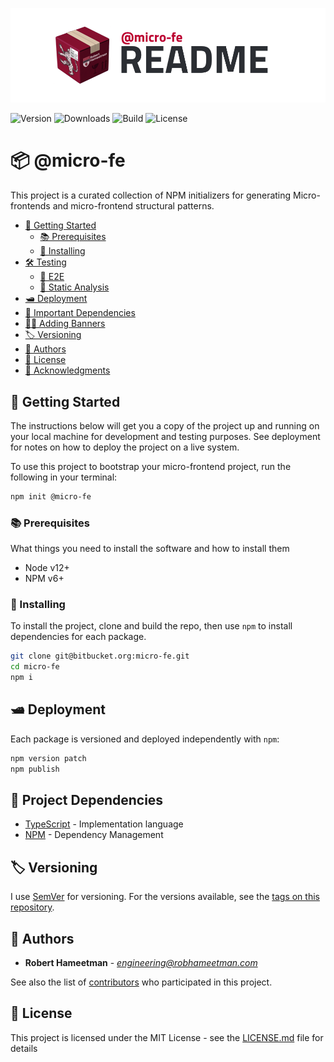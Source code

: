 ![@micro-fe][logo]

![Version](https://img.shields.io/npm/v/@micro-fe)
![Downloads](https://img.shields.io/npm/dt/@micro-fe)
![Build](https://img.shields.io/bitbucket/pipelines/micro-fe/master)
![License](https://img.shields.io/npm/l/@micro-fe)

# 📦 @micro-fe

This project is a curated collection of NPM initializers for generating Micro-frontends
and micro-frontend structural patterns.

* [💼 Getting Started](#markdown-header-getting-started)
  * [📚 Prerequisites](#markdown-header-prerequisites)
  * [📲 Installing](#markdown-header-installing)
* [🛠 Testing](#markdown-header-testing)
  * [🔁 E2E](#markdown-header-e2e)
  * [🛁 Static Analysis](#markdown-header-static-analysis)
* [🛥 Deployment](#markdown-header-deployment)
* [🧾 Important Dependencies](#markdown-header-important-dependencies)
* [🙌🏼 Adding Banners](#markdown-header-adding-banners)
* [🏷 Versioning](#markdown-header-versioning)
* [📜 Authors](#markdown-header-authors)
* [📄 License](#markdown-header-license)
* [📯 Acknowledgments](#markdown-header-acknowledgments)

## 💼 Getting Started

The instructions below will get you a copy of the project up and running on your
local machine for development and testing purposes. See deployment for notes on
how to deploy the project on a live system.

To use this project to bootstrap your micro-frontend project, run the following
in your terminal:

```bash
npm init @micro-fe
```

### 📚 Prerequisites

What things you need to install the software and how to install them

* Node v12+
* NPM v6+

### 📲 Installing

To install the project, clone and build the repo, then use `npm` to install
dependencies for each package.

```bash
git clone git@bitbucket.org:micro-fe.git
cd micro-fe
npm i
```

## 🛥 Deployment

Each package is versioned and deployed independently with `npm`:

```bash
npm version patch
npm publish
```

## 🧾 Project Dependencies

* [TypeScript](https://www.typescriptlang.org/) - Implementation language
* [NPM](https://www.npmjs.com/) - Dependency Management

## 🏷 Versioning

I use [SemVer](http://semver.org/) for versioning. For the versions available,
see the [tags on this repository](https://github.com/RobHameetman/packages/tags/).

## 📜 Authors

* **Robert Hameetman** - *<engineering@robhameetman.com>*

See also the list of [contributors](https://github.com/RobHameetman/packages/graphs/contributors) who participated in this project.

## 📄 License

This project is licensed under the MIT License - see the [LICENSE.md](LICENSE.md) file for details

[logo]: /.github/logo.png "@micro-fe"
